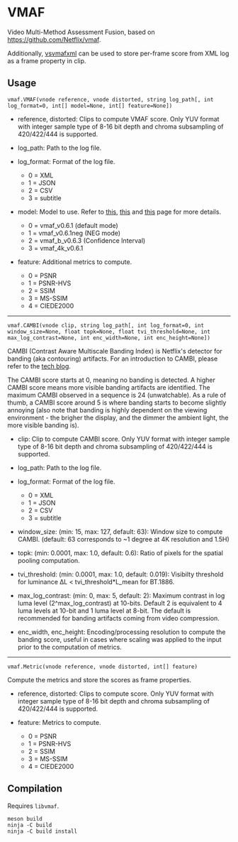 # VMAF
Video Multi-Method Assessment Fusion, based on https://github.com/Netflix/vmaf.

Additionally, [vsvmafxml](https://pypi.org/project/vsvmafxml) can be used to store per-frame score from XML log as a frame property in clip.


## Usage
    vmaf.VMAF(vnode reference, vnode distorted, string log_path[, int log_format=0, int[] model=None, int[] feature=None])

- reference, distorted: Clips to compute VMAF score. Only YUV format with integer sample type of 8-16 bit depth and chroma subsampling of 420/422/444 is supported.

- log_path: Path to the log file.

- log_format: Format of the log file.
  - 0 = XML
  - 1 = JSON
  - 2 = CSV
  - 3 = subtitle

- model: Model to use. Refer to [this](https://github.com/Netflix/vmaf/blob/master/resource/doc/models.md), [this](https://netflixtechblog.com/toward-a-better-quality-metric-for-the-video-community-7ed94e752a30) and [this](https://github.com/Netflix/vmaf/blob/master/resource/doc/conf_interval.md) page for more details.
  - 0 = vmaf_v0.6.1 (default mode)
  - 1 = vmaf_v0.6.1neg (NEG mode)
  - 2 = vmaf_b_v0.6.3 (Confidence Interval)
  - 3 = vmaf_4k_v0.6.1

- feature: Additional metrics to compute.
  - 0 = PSNR
  - 1 = PSNR-HVS
  - 2 = SSIM
  - 3 = MS-SSIM
  - 4 = CIEDE2000


---
    vmaf.CAMBI(vnode clip, string log_path[, int log_format=0, int window_size=None, float topk=None, float tvi_threshold=None, int max_log_contrast=None, int enc_width=None, int enc_height=None])

CAMBI (Contrast Aware Multiscale Banding Index) is Netflix's detector for banding (aka contouring) artifacts. For an introduction to CAMBI, please refer to the [tech blog](https://netflixtechblog.medium.com/cambi-a-banding-artifact-detector-96777ae12fe2).

The CAMBI score starts at 0, meaning no banding is detected. A higher CAMBI score means more visible banding artifacts are identified. The maximum CAMBI observed in a sequence is 24 (unwatchable). As a rule of thumb, a CAMBI score around 5 is where banding starts to become slightly annoying (also note that banding is highly dependent on the viewing environment - the brigher the display, and the dimmer the ambient light, the more visible banding is).

- clip: Clip to compute CAMBI score. Only YUV format with integer sample type of 8-16 bit depth and chroma subsampling of 420/422/444 is supported.

- log_path: Path to the log file.

- log_format: Format of the log file.
  - 0 = XML
  - 1 = JSON
  - 2 = CSV
  - 3 = subtitle

- window_size: (min: 15, max: 127, default: 63): Window size to compute CAMBI. (default: 63 corresponds to ~1 degree at 4K resolution and 1.5H)

- topk: (min: 0.0001, max: 1.0, default: 0.6): Ratio of pixels for the spatial pooling computation.

- tvi_threshold: (min: 0.0001, max: 1.0, default: 0.019): Visibilty threshold for luminance ΔL < tvi_threshold*L_mean for BT.1886.

- max_log_contrast: (min: 0, max: 5, default: 2): Maximum contrast in log luma level (2^max_log_contrast) at 10-bits. Default 2 is equivalent to 4 luma levels at 10-bit and 1 luma level at 8-bit. The default is recommended for banding artifacts coming from video compression.

- enc_width, enc_height: Encoding/processing resolution to compute the banding score, useful in cases where scaling was applied to the input prior to the computation of metrics.


---
    vmaf.Metric(vnode reference, vnode distorted, int[] feature)

Compute the metrics and store the scores as frame properties.

- reference, distorted: Clips to compute score. Only YUV format with integer sample type of 8-16 bit depth and chroma subsampling of 420/422/444 is supported.

- feature: Metrics to compute.
  - 0 = PSNR
  - 1 = PSNR-HVS
  - 2 = SSIM
  - 3 = MS-SSIM
  - 4 = CIEDE2000


## Compilation
Requires `libvmaf`.

```
meson build
ninja -C build
ninja -C build install
```
